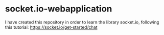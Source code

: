 # socket.io-webapplication

I have created this repository in order to learn the library socket.io, following
this tutorial: https://socket.io/get-started/chat
